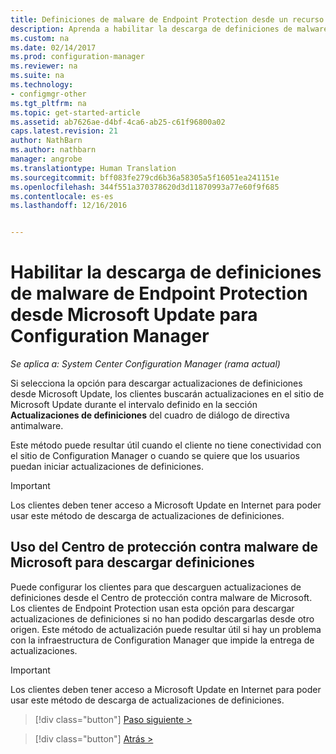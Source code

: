 ```yaml
---
title: Definiciones de malware de Endpoint Protection desde un recurso compartido de red | Microsoft Docs
description: Aprenda a habilitar la descarga de definiciones de malware de Endpoint Protection desde Microsoft Update para Configuration Manager.
ms.custom: na
ms.date: 02/14/2017
ms.prod: configuration-manager
ms.reviewer: na
ms.suite: na
ms.technology:
- configmgr-other
ms.tgt_pltfrm: na
ms.topic: get-started-article
ms.assetid: ab7626ae-d4bf-4ca6-ab25-c61f96800a02
caps.latest.revision: 21
author: NathBarn
ms.author: nathbarn
manager: angrobe
ms.translationtype: Human Translation
ms.sourcegitcommit: bff083fe279cd6b36a58305a5f16051ea241151e
ms.openlocfilehash: 344f551a370378620d3d11870993a77e60f9f685
ms.contentlocale: es-es
ms.lasthandoff: 12/16/2016


---
```


# <a name="enable-endpoint-protection-malware-definitions-to-download-from-microsoft-updates-for-configuration-manager"></a>Habilitar la descarga de definiciones de malware de Endpoint Protection desde Microsoft Update para Configuration Manager

*Se aplica a: System Center Configuration Manager (rama actual)*


 Si selecciona la opción para descargar actualizaciones de definiciones desde Microsoft Update, los clientes buscarán actualizaciones en el sitio de Microsoft Update durante el intervalo definido en la sección **Actualizaciones de definiciones** del cuadro de diálogo de directiva antimalware.

 Este método puede resultar útil cuando el cliente no tiene conectividad con el sitio de Configuration Manager o cuando se quiere que los usuarios puedan iniciar actualizaciones de definiciones.

> [!IMPORTANT]
>  Los clientes deben tener acceso a Microsoft Update en Internet para poder usar este método de descarga de actualizaciones de definiciones.

## <a name="using-the-microsoft-malware-protection-center-to-download-definitions"></a>Uso del Centro de protección contra malware de Microsoft para descargar definiciones
 Puede configurar los clientes para que descarguen actualizaciones de definiciones desde el Centro de protección contra malware de Microsoft. Los clientes de Endpoint Protection usan esta opción para descargar actualizaciones de definiciones si no han podido descargarlas desde otro origen. Este método de actualización puede resultar útil si hay un problema con la infraestructura de Configuration Manager que impide la entrega de actualizaciones.

> [!IMPORTANT]
>  Los clientes deben tener acceso a Microsoft Update en Internet para poder usar este método de descarga de actualizaciones de definiciones.


> [!div class="button"]
[Paso siguiente >](endpoint-antimalware-policies.md)

> [!div class="button"]
[Atrás >](endpoint-configure-alerts.md)

